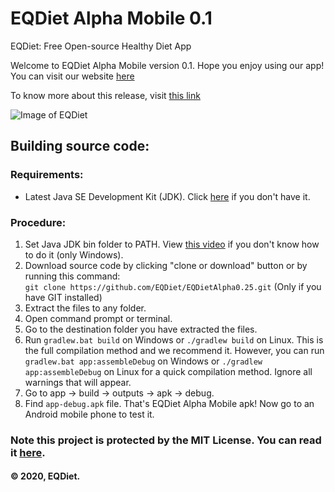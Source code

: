 # EQDiet Alpha Mobile 0.1
EQDiet: Free Open-source Healthy Diet App

Welcome to EQDiet Alpha Mobile version 0.1. Hope you enjoy using our app! You can visit our website [here](https://eqdiet.weebly.com)

To know more about this release, visit [this link](https://eqdiet.weebly.com/release-notes/released-eqdiet-alpha-mobile-01)

![Image of EQDiet](https://eqdiet.weebly.com/uploads/1/2/2/7/122786941/eqdiet_orig.png)

## Building source code:

### Requirements:

- Latest Java SE Development Kit (JDK). Click [here](https://bit.ly/javadevelopmentkit) if you don't have it.

### Procedure:

1. Set Java JDK bin folder to PATH. View [this video](https://www.youtube.com/watch?v=vhBNV8no4CI) if you don't know how to do it (only Windows).
2. Download source code by clicking "clone or download" button or by running this command:                          
`git clone https://github.com/EQDiet/EQDietAlpha0.25.git` (Only if you have GIT installed)
3. Extract the files to any folder.
4. Open command prompt or terminal.
5. Go to the destination folder you have extracted the files.
6. Run `gradlew.bat build` on Windows or `./gradlew build` on Linux. This is the full compilation method and we recommend it. However, you can run `gradlew.bat app:assembleDebug` on Windows or `./gradlew app:assembleDebug` on Linux for a quick compilation method. Ignore all warnings that will appear.
7. Go to app → build → outputs → apk → debug.
8. Find `app-debug.apk` file. That's EQDiet Alpha Mobile apk! Now go to an Android mobile phone to test it.

### Note this project is protected by the MIT License. You can read it [here](https://github.com/EQDiet/EQDietAlphaMobile0.1/blob/master/LICENSE).
#### © 2020, EQDiet.
